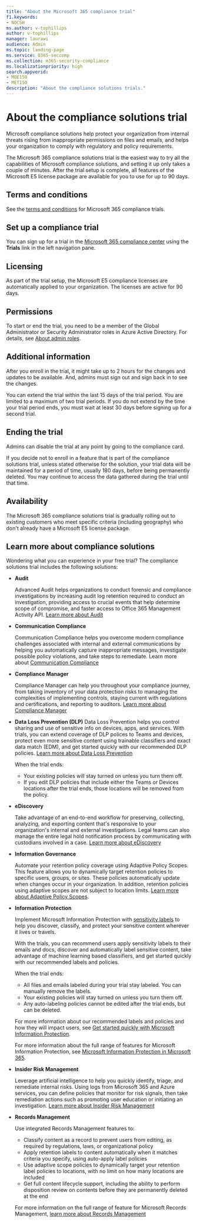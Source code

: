 ```yaml
---
title: "About the Microsoft 365 compliance trial"
f1.keywords:
- NOCSH
ms.author: v-tophillips
author: v-tophillips
manager: laurawi
audience: Admin
ms.topic: landing-page
ms.service: O365-seccomp
ms.collection: m365-security-compliance
ms.localizationpriority: high
search.appverid: 
- MOE150
- MET150
description: "About the compliance solutions trials."
---
```


# About the compliance solutions trial

Microsoft compliance solutions help protect your organization from internal threats rising from inappropriate permissions on files and emails, and helps your organization to comply with regulatory and policy requirements.

The Microsoft 365 compliance solutions trial is the easiest way to try all the capabilities of Microsoft compliance solutions, and setting it up only takes a couple of minutes. After the trial setup is complete, all features of the Microsoft E5 license package are available for you to use for up to 90 days.

## Terms and conditions

See the [terms and conditions](terms-conditions.md) for Microsoft 365 compliance trials.

## Set up a compliance trial

You can sign up for a trial in the [Microsoft 365 compliance center](https://go.microsoft.com/fwlink/p/?linkid=2077149) using the **Trials** link in the left navigation pane.

## Licensing

As part of the trial setup, the Microsoft E5 compliance licenses are automatically applied to your organization. The licenses are active for 90 days.

## Permissions

To start or end the trial, you need to be a member of the Global Administrator or Security Administrator roles in Azure Active Directory. For details, see [About admin roles](../admin/add-users/about-admin-roles.md).

## Additional information

After you enroll in the trial, it might take up to 2 hours for the changes and updates to be available. And, admins must sign out and sign back in to see the changes.

You can extend the trial within the last 15 days of the trial period. You are limited to a maximum of two trial periods. If you do not extend by the time your trial period ends, you must wait at least 30 days before signing up for a second trial.

## Ending the trial

Admins can disable the trial at any point by going to the compliance card.

If you decide not to enroll in a feature that is part of the compliance solutions trial, unless stated otherwise for the solution, your trial data will be maintained for a period of time, usually 180 days, before being permanently deleted. You may continue to access the data gathered during the trial until that time.

## Availability

The Microsoft 365 compliance solutions trial is gradually rolling out to existing customers who meet specific criteria (including geography) who don't already have a Microsoft E5 license package.

## Learn more about compliance solutions

Wondering what you can experience in your free trial? The compliance solutions trial includes the following solutions:

- **Audit**

  Advanced Audit helps organizations to conduct forensic and compliance investigations by increasing audit log retention required to conduct an investigation, providing access to crucial events that help determine scope of compromise, and faster access to Office 365 Management Activity API. [Learn more about Audit](advanced-audit.md)

- **Communication Compliance**

  Communication Compliance helps you overcome modern compliance challenges associated with internal and external communications by helping you automatically capture inappropriate messages, investigate possible policy violations, and take steps to remediate. Learn more about [Communication Compliance](communication-compliance.md)

- **Compliance Manager**

  Compliance Manager can help you throughout your compliance journey, from taking inventory of your data protection risks to managing the complexities of implementing controls, staying current with regulations and certifications, and reporting to auditors. [Learn more about Compliance Manager](compliance-manager.md)

- **Data Loss Prevention (DLP)** 
  Data Loss Prevention helps you control sharing and use of sensitive info on devices, apps, and services. With trials, you can extend coverage of DLP polices to Teams and devices, protect even more sensitive content using trainable classifiers and exact data match (EDM), and get started quickly with our recommended DLP policies.  [Learn more about Data Loss Prevention](dlp-learn-about-dlp.md) 
  
   When the trial ends:

  - Your existing policies will stay turned on unless you turn them off.
  - If you edit DLP policies that include either the Teams or Devices locations after the trial ends, those locations will be removed from the policy.

- **eDiscovery**

  Take advantage of an end-to-end workflow for preserving, collecting, analyzing, and exporting content that's responsive to your organization's internal and external investigations. Legal teams can also manage the entire legal hold notification process by communicating with custodians involved in a case. [Learn more about eDiscovery](ediscovery.md)

- **Information Governance**

  Automate your retention policy coverage using Adaptive Policy Scopes. This feature allows you to dynamically target retention policies to specific users, groups, or sites. These policies automatically update when changes occur in your organization. In addition, retention policies using adaptive scopes are not subject to location limits. [Learn more about Adaptive Policy Scopes](create-retention-policies.md).

- **Information Protection**

  Implement Microsoft Information Protection with [sensitivity labels](sensitivity-labels.md) to help you discover, classify, and protect your sensitive content wherever it lives or travels.
  
  With the trials, you can recommend users apply sensitivity labels to their emails and docs, discover and automatically label sensitive content, take advantage of machine learning based classifiers, and get started quickly with our recommended labels and policies. 

    When the trial ends:

  - All files and emails labeled during your trial stay labeled. You can manually remove the labels.
  - Your existing policies will stay turned on unless you turn them off.
  - Any auto-labeling policies cannot be edited after the trial ends, but can be deleted.

  For more information about our recommended labels and policies and how they will impact users, see [Get started quickly with Microsoft Information Protection](mip-easy-trials.md).

  For more information about the full range of features for Microsoft Information Protection, see [Microsoft Information Protection in Microsoft 365](information-protection.md).

- **Insider Risk Management**

  Leverage artificial intelligence to help you quickly identify, triage, and remediate internal risks. Using logs from Microsoft 365 and Azure services, you can define policies that monitor for risk signals, then take remediation actions such as promoting user education or initiating an investigation. [Learn more about Insider Risk Management](insider-risk-management-solution-overview.md)

<!--
- **privacy management**

    Privacy management helps your organization understand and manage the personal data in your Microsoft 365 environment, remediate potential privacy risks, and fulfill subject rights requests. [Learn more](/privacy/solutions/privacymanagement/privacy-management)
-->

- **Records Management**

  Use integrated Records Management features to:
  - Classify content as a record to prevent users from editing, as required by regulations, laws, or organizational policy
  - Apply retention labels to content automatically when it matches criteria you specify, using auto-apply label policies
  - Use adaptive scope policies to dynamically target your retention label policies to locations, with no limit on how many locations are included
  - Get full content lifecycle support, including the ability to perform disposition review on contents before they are permanently deleted at the end

  For more information on the full range of feature for Microsoft Records Management, [learn more about Records Management](records-management.md)

